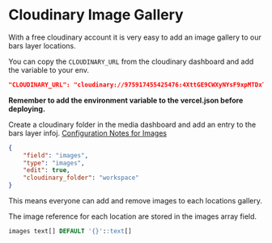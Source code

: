 # Cloudinary Image Gallery

With a free cloudinary account it is very easy to add an image gallery to our bars layer locations.

You can copy the `CLOUDINARY_URL` from the cloudinary dashboard and add the variable to your env.


```json
"CLOUDINARY_URL": "cloudinary://975917455425476:4XttGE9CWXyNYsF9xpMTDxTh8Ng@geolytix"
```

**Remember to add the environment variable to the vercel.json before deploying.**

Create a cloudinary folder in the media dashboard and add an entry to the bars layer infoj. 
[Configuration Notes for Images](https://github.com/GEOLYTIX/xyz/wiki/Configuration#images)

```json
{
    "field": "images",
    "type": "images",
    "edit": true,
    "cloudinary_folder": "workspace"
}
```

This means everyone can add and remove images to each locations gallery.

The image reference for each location are stored in the images array field.

```sql
images text[] DEFAULT '{}'::text[]
```